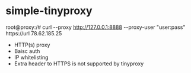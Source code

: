 # simple-tinyproxy
root@proxy:/# curl --proxy http://127.0.0.1:8888 --proxy-user "user:pass" https://url
78.62.185.25

- HTTP(s) proxy
- Baisc auth
- IP whitelisting
- Extra header to HTTPS is not supported by tinyproxy
